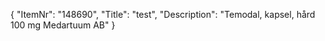 {
  "ItemNr": "148690",
  "Title": "test",
  "Description": "Temodal, kapsel, hård 100 mg Medartuum AB"
}